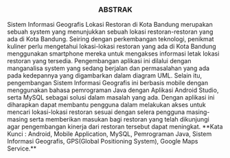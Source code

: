 <h3 align="center">
ABSTRAK
</h3>
Sistem Informasi Geografis Lokasi Restoran di Kota Bandung merupakan sebuah system yang menunjukkan sebuah lokasi restoran-restoran yang ada di Kota Bandung. Seiring dengan perkembangan teknologi, penikmat kuliner perlu mengetahui lokasi-lokasi restoran yang ada di Kota Bandung menggunakan smartphone mereka untuk mengakses informasi letak lokasi restoran yang tersedia. Pengembangan aplikasi ini dilalui dengan manganalisa system yang sedang berjalan dan permasalahan yang ada pada kedepannya yang digambarkan dalam diagram UML. Selain itu, pengembangan Sistem Informasi Geografis ini berbasis mobile dengan menggunakan bahasa pemrograman Java dengan Aplikasi Android Studio, serta MySQL sebagai solusi dalam masalah yang ada. Dengan aplikasi ini diharapkan dapat membantu pengguna dalam melakukan akses untuk mencari lokasi-lokasi restoran sesuai dengan selera pengguna masing-masing serta memberikan masukan bagi restoran yang telah dikunjungi agar pengembangan kinerja dari restoran tersebut dapat meningkat.
**Kata Kunci : Android, Mobile Application, MySQL, Pemrograman Java, Sistem Informasi Geografis, GPS(Global Positioning System), Google Maps Service.**  